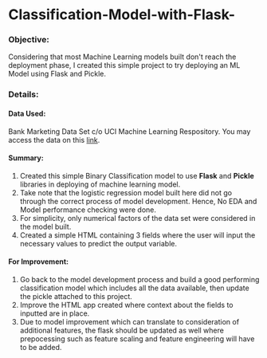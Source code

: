 # Classification-Model-with-Flask-

### Objective:
   Considering that most Machine Learning models built don't reach the deployment phase, I created this simple project to try deploying an ML Model using Flask and Pickle.

### Details:
   #### Data Used: 
   Bank Marketing Data Set c/o UCI Machine Learning Respository. You may access the data on this [link](https://archive.ics.uci.edu/ml/datasets/Bank+Marketing#).

   #### Summary: 
   1. Created this simple Binary Classification model to use **Flask** and **Pickle** libraries in deploying of machine learning model.
   2. Take note that the logistic regression model built here did not go through the correct process of model development. Hence, No EDA and Model performance checking were done.
   3. For simplicity, only numerical factors of the data set were considered in the model built. 
   4. Created a simple HTML containing 3 fields where the user will input the necessary values to predict the output variable.
   #### For Improvement: 
   1. Go back to the model development process and build a good performing classification model which includes all the data available, then update the pickle attached to this project. 
   2. Improve the HTML app created where context about the fields to inputted are in place. 
   3. Due to model improvement which can translate to consideration of additional features, the flask should be updated as well where prepocessing such as feature scaling and feature engineering will have to be added. 
